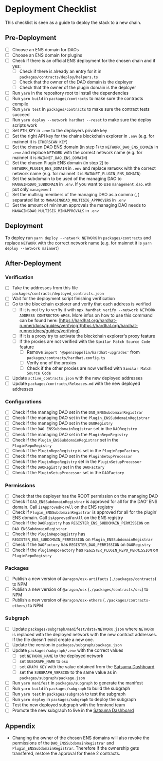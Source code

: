 # Deployment Checklist

This checklist is seen as a guide to deploy the stack to a new chain.

## Pre-Deployment

- [ ] Choose an ENS domain for DAOs
- [ ] Choose an ENS domain for plugins
- [ ] Check if there is an official ENS deployment for the chosen chain and if yes:
  - [ ] Check if there is already an entry for it in `packages/contracts/deploy/helpers.ts`
  - [ ] Check that the owner of the DAO domain is the deployer
  - [ ] Check that the owner of the plugin domain is the deployer
- [ ] Run `yarn` in the repository root to install the dependencies
- [ ] Run `yarn build` in `packages/contracts` to make sure the contracts compile
- [ ] Run `yarn test` in `packages/contracts` to make sure the contract tests succeed
- [ ] Run `yarn deploy --network hardhat --reset` to make sure the deploy scripts work
- [ ] Set `ETH_KEY` in `.env` to the deployers private key
- [ ] Set the right API key for the chains blockchain explorer in `.env` (e.g. for mainnet it is `ETHERSCAN_KEY`)
- [ ] Set the chosen DAO ENS domain (in step 1) to `NETWORK_DAO_ENS_DOMAIN` in `.env` and replace `NETWORK` with the correct network name (e.g. for mainnet it is `MAINNET_DAO_ENS_DOMAIN`)
- [ ] Set the chosen Plugin ENS domain (in step 2) to `NETWORK_PLUGIN_ENS_DOMAIN` in `.env` and replace `NETWORK` with the correct network name (e.g. for mainnet it is `MAINNET_PLUGIN_ENS_DOMAIN`)
- [ ] Set the subdomain to be used of the managing DAO to `MANAGINGDAO_SUBDOMAIN` in `.env`. If you want to use `management.dao.eth` put only `management`
- [ ] Set the multisig members of the managing DAO as a comma (`,`) separated list to `MANAGINGDAO_MULTISIG_APPROVERS` in `.env`
- [ ] Set the amount of minimum approvals the managing DAO needs to `MANAGINGDAO_MULTISIG_MINAPPROVALS` in `.env`

## Deployment

To deploy run `yarn deploy --network NETWORK` in `packages/contracts` and replace `NETWORK` with the correct network name (e.g. for mainnet it is `yarn deploy --network mainnet`)

## After-Deployment

### Verification

- [ ] Take the addresses from this file `packages/contracts/deployed_contracts.json`
- [ ] Wait for the deployment script finishing verification
- [ ] Go to the blockchain explorer and verify that each address is verified
  - [ ] If it is not try to verfiy it with `npx hardhat verify --network NETWORK ADDRESS CONTRUCTOR-ARGS`. More infos on how to use this command can be found here: [https://hardhat.org/hardhat-runner/docs/guides/verifying](https://hardhat.org/hardhat-runner/docs/guides/verifying)
  - [ ] If it is a proxy try to activate the blockchain explorer's proxy feature
  - [ ] If the proxies are not verified with the `Similar Match Source Code` feature
    - [ ] Remove `import '@openzeppelin/hardhat-upgrades'` from `packages/contracts/hardhat.config.ts`
    - [ ] Verify one of the proxies
    - [ ] Check if the other proxies are now verified with `Similar Match Source Code`
- [ ] Update `active_contracts.json` with the new deployed addresses
- [ ] Update `packages/contracts/Releases.md` with the new deployed addresses

### Configurations

- [ ] Check if the managing DAO set in the `DAO_ENSSubdomainRegistrar`
- [ ] Check if the managing DAO set in the `Plugin_ENSSubdomainRegistrar`
- [ ] Check if the managing DAO set in the `DAORegistry`
- [ ] Check if the `DAO_ENSSubdomainRegistrar` set in the `DAORegistry`
- [ ] Check if the managing DAO set in the `PluginRepoRegistry`
- [ ] Check if the `Plugin_ENSSubdomainRegistrar` set in the `PluginRepoRegistry`
- [ ] Check if the `PluginRepoRegistry` is set in the `PluginRepoFactory`
- [ ] Check if the managing DAO set in the `PluginSetupProcessor`
- [ ] Check if the `PluginRepoRegistry` set in the `PluginSetupProcessor`
- [ ] Check if the `DAORegistry` set in the `DAOFactory`
- [ ] Check if the `PluginSetupProcessor` set in the `DAOFactory`

### Permissions

- [ ] Check that the deployer has the ROOT permission on the managing DAO
- [ ] Check if `DAO_ENSSubdomainRegistrar` is approved for all for the DAO' ENS domain. Call `isApprovedForAll` on the ENS registry
- [ ] Check if `Plugin_ENSSubdomainRegistrar` is approved for all for the plugin' ENS domain. Call `isApprovedForAll` on the ENS registry
- [ ] Check if the `DAORegistry` has `REGISTER_ENS_SUBDOMAIN_PERMISSION` on `DAO_ENSSubdomainRegistrar`
- [ ] Check if the `PluginRepoRegistry` has `REGISTER_ENS_SUBDOMAIN_PERMISSION` on `Plugin_ENSSubdomainRegistrar`
- [ ] Check if the `DAOFactory` has `REGISTER_DAO_PERMISSION` on `DAORegistry`
- [ ] Check if the `PluginRepoFactory` has `REGISTER_PLUGIN_REPO_PERMISSION` on `PluginRepoRegistry`

### Packages

- [ ] Publish a new version of `@aragon/osx-artifacts` (`./packages/contracts`) to NPM
- [ ] Publish a new version of `@aragon/osx` (`./packages/contracts/src`) to NPM
- [ ] Publish a new version of `@aragon/osx-ethers` (`./packages/contracts-ethers`) to NPM

### Subgraph

- [ ] Update `packages/subgraph/manifest/data/NETWORK.json` where `NETWORK` is replaced with the deployed network with the new contract addresses. If the file doesn't exist create a new one.
- [ ] Update the version in `packages/subgraph/package.json`
- [ ] Update `packages/subgraph/.env` with the correct values
  - [ ] set `NETWORK_NAME` to the deployed network
  - [ ] set `SUBGRAPH_NAME` to `osx`
  - [ ] set `GRAPH_KEY` with the value obtained from the [Satsuma Dashboard](https://app.satsuma.xyz/dashboard)
  - [ ] set the `SUBGRAPH_VERSION` to the same value as in `packages/subgraph/package.json`
- [ ] Run `yarn manifest` in `packages/subgraph` to generate the manifest
- [ ] Run `yarn build` in `packages/subgraph` to build the subgraph
- [ ] Run `yarn test` in `packages/subgraph` to test the subgraph
- [ ] Run `yarn deploy` in `packages/subgraph` to deploy the subgraph
- [ ] Test the new deployed subgraph with the frontend team
- [ ] Promote the new subgraph to live in the [Satsuma Dashboard](https://app.satsuma.xyz/dashboard)

## Appendix

- Changing the owner of the chosen ENS domains will also revoke the permissions of the `DAO_ENSSubdomainRegistrar` and `Plugin_ENSSubdomainRegistrar`. Therefore if the ownership gets transfered, restore the approval for these 2 contracts.
